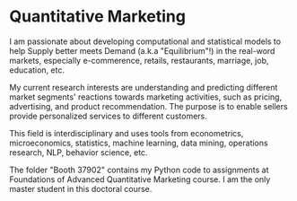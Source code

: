 # Quantitative Marketing

I am passionate about developing computational and statistical models to help Supply better meets Demand (a.k.a "Equilibrium"!) in the real-word markets, especially e-commerence, retails, restaurants, marriage, job, education, etc.


My current research interests are understanding and predicting different market segments' reactions towards marketing activities, such as pricing, advertising, and product recommendation. The purpose is to enable sellers provide personalized services to different customers.

This field is interdisciplinary and uses tools from econometrics, microeconomics, statistics, machine learning, data mining, operations research, NLP, behavior science, etc.

The folder "Booth 37902" contains my Python code to assignments at Foundations of Advanced Quantitative Marketing course. I am the only master student in this doctoral course.

